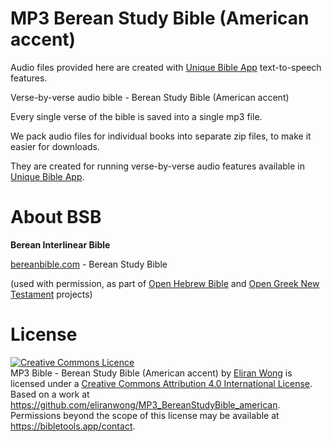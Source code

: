 # MP3 Berean Study Bible (American accent)

Audio files provided here are created with <a href="https://github.com/eliranwong/UniqueBible">Unique Bible App</a> text-to-speech features.

Verse-by-verse audio bible - Berean Study Bible (American accent)

Every single verse of the bible is saved into a single mp3 file.

We pack audio files for individual books into separate zip files, to make it easier for downloads.

They are created for running verse-by-verse audio features available in <a href="https://github.com/eliranwong/UniqueBible">Unique Bible App</a>.

# About BSB

<b>Berean Interlinear Bible</b>

<a href='bereanbible.com'>bereanbible.com</a> - Berean Study Bible

(used with permission, as part of <a href="https://github.com/eliranwong/OpenHebrewBible">Open Hebrew Bible</a> and <a href="https://github.com/eliranwong/OpenGNT">Open Greek New Testament</a> projects)

# License

<a rel="license" href="http://creativecommons.org/licenses/by/4.0/"><img alt="Creative Commons Licence" style="border-width:0" src="https://i.creativecommons.org/l/by/4.0/88x31.png" /></a><br /><span xmlns:dct="http://purl.org/dc/terms/" href="http://purl.org/dc/dcmitype/Sound" property="dct:title" rel="dct:type">MP3 Bible - Berean Study Bible (American accent)</span> by <a xmlns:cc="http://creativecommons.org/ns#" href="https://uniquebible.app" property="cc:attributionName" rel="cc:attributionURL">Eliran Wong</a> is licensed under a <a rel="license" href="http://creativecommons.org/licenses/by/4.0/">Creative Commons Attribution 4.0 International License</a>.<br />Based on a work at <a xmlns:dct="http://purl.org/dc/terms/" href="https://github.com/eliranwong/MP3_BereanStudyBible_american" rel="dct:source">https://github.com/eliranwong/MP3_BereanStudyBible_american</a>.<br />Permissions beyond the scope of this license may be available at <a xmlns:cc="http://creativecommons.org/ns#" href="https://www.bibletools.app/contact" rel="cc:morePermissions">https://bibletools.app/contact</a>.
